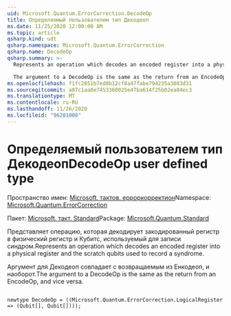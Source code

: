 ```yaml
---
uid: Microsoft.Quantum.ErrorCorrection.DecodeOp
title: Определяемый пользователем тип Декодеоп
ms.date: 11/25/2020 12:00:00 AM
ms.topic: article
qsharp.kind: udt
qsharp.namespace: Microsoft.Quantum.ErrorCorrection
qsharp.name: DecodeOp
qsharp.summary: >-
  Represents an operation which decodes an encoded register into a physical register and the scratch qubits used to record a syndrome.

  The argument to a DecodeOp is the same as the return from an EncodeOp, and vice versa.
ms.openlocfilehash: f1fc2851b7ed8b12cf8a47fabe794235a3083d31
ms.sourcegitcommit: a87c1aa8e7453360025e47ba614f25b02ea84ec3
ms.translationtype: MT
ms.contentlocale: ru-RU
ms.lasthandoff: 11/26/2020
ms.locfileid: "96201008"
---
```

# <a name="decodeop-user-defined-type"></a><span data-ttu-id="80c3d-102">Определяемый пользователем тип Декодеоп</span><span class="sxs-lookup"><span data-stu-id="80c3d-102">DecodeOp user defined type</span></span>

<span data-ttu-id="80c3d-103">Пространство имен: [Microsoft. тактов. ерроркорректион](xref:Microsoft.Quantum.ErrorCorrection)</span><span class="sxs-lookup"><span data-stu-id="80c3d-103">Namespace: [Microsoft.Quantum.ErrorCorrection](xref:Microsoft.Quantum.ErrorCorrection)</span></span>

<span data-ttu-id="80c3d-104">Пакет: [Microsoft. такт. Standard](https://nuget.org/packages/Microsoft.Quantum.Standard)</span><span class="sxs-lookup"><span data-stu-id="80c3d-104">Package: [Microsoft.Quantum.Standard](https://nuget.org/packages/Microsoft.Quantum.Standard)</span></span>


<span data-ttu-id="80c3d-105">Представляет операцию, которая декодирует закодированный регистр в физический регистр и Кубитс, используемый для записи синдром.</span><span class="sxs-lookup"><span data-stu-id="80c3d-105">Represents an operation which decodes an encoded register into a physical register and the scratch qubits used to record a syndrome.</span></span>

<span data-ttu-id="80c3d-106">Аргумент для Декодеоп совпадает с возвращаемым из Енкодеоп, и наоборот.</span><span class="sxs-lookup"><span data-stu-id="80c3d-106">The argument to a DecodeOp is the same as the return from an EncodeOp, and vice versa.</span></span>

```qsharp

newtype DecodeOp = ((Microsoft.Quantum.ErrorCorrection.LogicalRegister => (Qubit[], Qubit[])));
```

